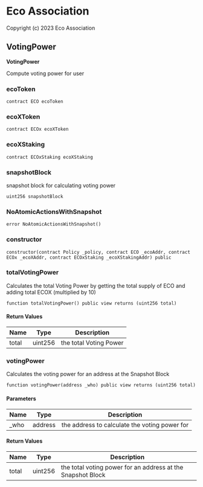 # Eco Association

Copyright (c) 2023 Eco Association

## VotingPower

**VotingPower**

Compute voting power for user

### ecoToken

```solidity
contract ECO ecoToken
```

### ecoXToken

```solidity
contract ECOx ecoXToken
```

### ecoXStaking

```solidity
contract ECOxStaking ecoXStaking
```

### snapshotBlock

snapshot block for calculating voting power

```solidity
uint256 snapshotBlock
```

### NoAtomicActionsWithSnapshot

```solidity
error NoAtomicActionsWithSnapshot()
```

### constructor

```solidity
constructor(contract Policy _policy, contract ECO _ecoAddr, contract ECOx _ecoXAddr, contract ECOxStaking _ecoXStakingAddr) public
```

### totalVotingPower

Calculates the total Voting Power by getting the total supply of ECO
and adding total ECOX (multiplied by 10)

```solidity
function totalVotingPower() public view returns (uint256 total)
```

#### Return Values

| Name | Type | Description |
| ---- | ---- | ----------- |
| total | uint256 | the total Voting Power |

### votingPower

Calculates the voting power for an address at the Snapshot Block

```solidity
function votingPower(address _who) public view returns (uint256 total)
```
#### Parameters

| Name | Type | Description |
| ---- | ---- | ----------- |
| _who | address | the address to calculate the voting power for |

#### Return Values

| Name | Type | Description |
| ---- | ---- | ----------- |
| total | uint256 | the total voting power for an address at the Snapshot Block |

